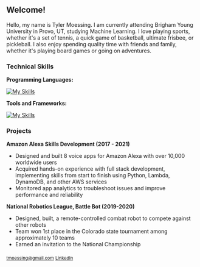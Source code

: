 ## Welcome!

Hello, my name is Tyler Moessing. I am currently attending Brigham Young University in Provo, UT, studying Machine Learning. I love playing sports, whether it's a set of tennis, a quick game of basketball, ultimate frisbee, or pickleball. I also enjoy spending quality time with friends and family, whether it's playing board games or going on adventures. 

### Technical Skills

**Programming Languages:** 

[![My Skills](https://skillicons.dev/icons?i=py,html,css,bash,cpp,java)](https://skillicons.dev)

**Tools and Frameworks:** 

[![My Skills](https://skillicons.dev/icons?i=aws,git,sklearn,react,dynamodb,mongodb)](https://skillicons.dev)

<!-- Technical Skills Logos https://github.com/tandpfun/skill-icons -->

### Projects

**Amazon Alexa Skills Development (2017 - 2021)**
- Designed and built 8 voice apps for Amazon Alexa with over 10,000 worldwide users
- Acquired hands-on experience with full stack development, implementing skills from start to finish using Python, Lambda, DynamoDB, and other AWS services
- Monitored app analytics to troubleshoot issues and improve performance and reliability

**National Robotics League, Battle Bot (2019-2020)**
- Designed, built, a remote-controlled combat robot to compete against other robots
- Team won 1st place in the Colorado state tournament among approximately 10 teams
- Earned an invitation to the National Championship

<sub> tmoessing@gmail.com</sub>  <sub>[LinkedIn](https://www.linkedin.com/in/tyler-moessing/) </sub>
